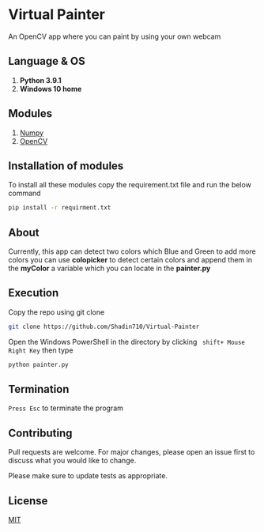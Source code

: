 # Virtual Painter

An OpenCV app where you can paint by using your own webcam



## Language & OS
1. **Python 3.9.1**
2. **Windows 10 home**

## Modules
1. [Numpy](https://numpy.org/)
2. [OpenCV](https://docs.opencv.org/4.5.5/)

## Installation of modules
To install all these modules copy the requirement.txt file and run the below command
```bash
pip install -r requirment.txt
```
## About 
Currently, this app can detect two colors which Blue and Green to add more colors you can use **colopicker** to detect certain colors and append them in the **myColor** a variable which you can locate in the **painter.py**


## Execution
Copy the repo using git clone
```bash
git clone https://github.com/Shadin710/Virtual-Painter
```
Open the Windows PowerShell in the directory by clicking ``` shift+ Mouse Right Key```  then type
```bash
python painter.py
```
## Termination
```Press Esc``` to terminate the program

## Contributing
Pull requests are welcome. For major changes, please open an issue first to discuss what you would like to change.

Please make sure to update tests as appropriate.

## License
[MIT](https://choosealicense.com/licenses/mit/)
